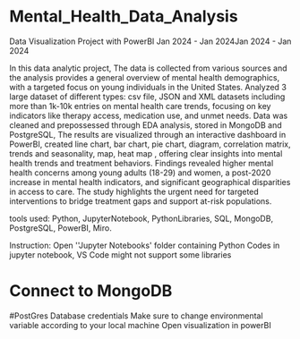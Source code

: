 # Mental_Health_Data_Analysis

Data Visualization Project with PowerBI
Jan 2024 - Jan 2024Jan 2024 - Jan 2024

In this data analytic project, The data is collected from various sources and the analysis provides a general overview of mental health demographics, with a targeted focus on young individuals in the United States. Analyzed 3 large dataset of different types: csv file, JSON and XML datasets including more than 1k-10k entries on mental health care trends, focusing on key indicators like therapy access, medication use, and unmet needs. Data was cleaned and prepossessed through EDA analysis, stored in MongoDB and PostgreSQL, The results are visualized through an interactive dashboard in PowerBI, created line chart, bar chart, pie chart, diagram, correlation matrix, trends and seasonality, map, heat map , offering clear insights into mental health trends and treatment behaviors. Findings revealed higher mental health concerns among young adults (18-29) and women, a post-2020 increase in mental health indicators, and significant geographical disparities in access to care. 
The study highlights the urgent need for targeted interventions to bridge treatment gaps and support at-risk populations.

tools used: Python, JupyterNotebook, PythonLibraries, SQL, MongoDB, PostgreSQL, PowerBI, Miro.

Instruction: 
Open ''Jupyter Notebooks' folder containing Python Codes in jupyter notebook, VS Code might not support some libraries

# Connect to MongoDB
#PostGres Database credentials
Make sure to change environmental variable according to your local machine
Open visualization in powerBI
 
